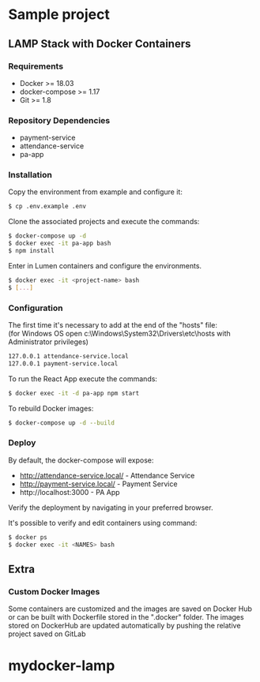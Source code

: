 # Sample project
## LAMP Stack with Docker Containers

### Requirements
 - Docker >= 18.03
 - docker-compose >= 1.17
 - Git >= 1.8

### Repository Dependencies
- payment-service
- attendance-service
- pa-app

### Installation
Copy the environment from example and configure it:
```sh
$ cp .env.example .env
```
Clone the associated projects and execute the commands:
```sh
$ docker-compose up -d
$ docker exec -it pa-app bash
$ npm install
```
Enter in Lumen containers and configure the environments.
```sh
$ docker exec -it <project-name> bash
$ [...]
```

### Configuration
The first time it's necessary to add at the end of the "hosts" file: <br>
(for Windows OS open c:\Windows\System32\Drivers\etc\hosts with Administrator privileges)
```sh
127.0.0.1 attendance-service.local
127.0.0.1 payment-service.local
```
To run the React App execute the commands:
```sh
$ docker exec -it -d pa-app npm start
```

To rebuild Docker images:
```sh
$ docker-compose up -d --build
```

### Deploy
By default, the docker-compose will expose:
 * http://attendance-service.local/ - Attendance Service
 * http://payment-service.local/ - Payment Service
 * http://localhost:3000 - PA App

Verify the deployment by navigating in your preferred browser.

It's possible to verify and edit containers using command:
```sh
$ docker ps
$ docker exec -it <NAMES> bash
```

## Extra
### Custom Docker Images
Some containers are customized and the images are saved on Docker Hub or can be built with Dockerfile stored in the ".docker" folder.
The images stored on DockerHub are updated automatically by pushing the relative project saved on GitLab <br>
# mydocker-lamp
